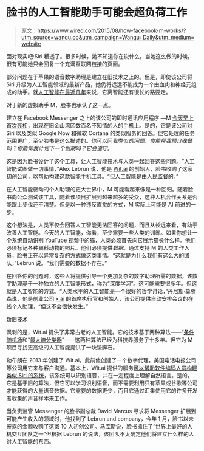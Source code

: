 # 脸书的人工智能助手可能会超负荷工作

> 原文：<https://www.wired.com/2015/08/how-facebook-m-works/?utm_source=wanqu.co&utm_campaign=Wanqu+Daily&utm_medium=website>

面对现实吧:Siri 糟透了。很多时候，她不知道你在说什么。当她这么做的时候，很有可能她只会回复一个充满互联网链接的页面。

部分问题在于苹果的语音数字助理是建立在旧技术之上的。但是，即使该公司将 Siri 升级为人工智能领域的最新产品，她仍将远远不能成为一个由血肉和神经元组成的助手。就[人工智能在最近几年](https://www.wired.com/2015/04/jeff-dean/)来说，它离智能还有很长的路要走。

对于新的虚拟助手 M，脸书也承认了这一点。

建立在 Facebook Messenger 之上的该公司的即时通讯应用程序 —M [今天早上首次亮相](https://www.wired.com/2015/08/facebook-launches-m-new-kind-virtual-assistant/)，出现在旧金山湾区数百名不知情的人的手机上。是的，它是该公司对 Siri 以及类似 Google Now 和微软 Cortana 的类似服务的回答。但它处理的任务范围更广，至少脸书是这么描述的。你可以问我类似*的问题，你能帮我预订晚餐吗？你能帮我计划下一个假期吗？它会遵守。*

这是因为脸书设计了这个工具，让人工智能技术与人类一起回答这些问题。“人工智能试图做一切事情，”Alex Lebrun 说，他是 [Wit.ai](https://wit.ai/) 的创始人，脸书收购了这家初创公司，以帮助构建这款智能手机工具。“但人工智能是由人民监督的。”

在人工智能驱动的个人助理的更大世界中，M 可能看起来像是一种回归。随着脸书向公众测试该工具，随着该项目扩展到越来越多的受众，这种人机合作关系是否能跟上步伐还不清楚。但是以一种违反直觉的方式，M 实际上可能是 AI 前进的一步。

这个想法是，人类不仅会回答人工智能无法回答的问题，而且从长远来看，有助于改善人工智能。今天的人工智能，你看，至少需要一些人类的训练。如果你想让一个系统[自动识别 YouTube 视频](https://www.wired.com/2013/02/android-neural-network/)中的猫，人类必须首先向它展示猫长什么样。他们必须标记各种猫科动物的照片。他们必须提供*数据*。通过支持 M 的人类工作人员，脸书正在以异常复杂的方式做这类事情。“这就是为什么我们有这么大的团队，”Lebrun 说。“我们需要的数据不存在。”

在回答你的问题时，这些人将提供引导一个更加复杂的数字助理所需的数据，该数字助理基于一种独立的人工智能形式，称为“深度学习”。这可能需要很多年。但这就是人工智能的方式。“人类水平的人工智能是一个很好的哲学讨论，”丹尼斯·莫滕森说，他是创业公司 [x.ai](https://x.ai/) 的首席执行官和创始人，该公司提供自动安排会议的在线个人助理，“但这不会很快发生。”

新旧技术

讽刺的是，Wit.ai 提供了非常古老的人工智能。它的技术基于两种算法——“[条件随机场](https://en.wikipedia.org/wiki/Conditional_random_field)和“[最大熵分类器](https://en.wikipedia.org/wiki/Principle_of_maximum_entropy)”——这两种算法已经为科技界服务了十多年。但它为 M 项目寻找更高级的人工智能提供了一块垫脚石。

勒布朗在 2013 年创建了 Wit.ai，此前他创建了一个数字代理，美国电话电报公司等公司用它来与客户沟通。基本上，Wit.ai 提供的服务[可以帮助软件编码人员构建类似 Siri 的系统](https://www.wired.com/2014/10/wit-ai/)，该系统可以识别语音，并在一定程度上理解自然语言。是的，它是基于旧的算法，但它可以学习识别语音，而不需要利用只有苹果或谷歌等公司才能获得的大量语音数据。它需要的数据更少，而且它通过汇集使用它的许多开发者收集的声音样本来工作。

当负责监管 Messenger 的脸书副总裁 David Marcus 寻求将 Messenger 扩展到可能产生收入的领域时，他找到了 Lebrun and company，今年 1 月，脸书以未披露的金额收购了这家 10 人初创公司。马库斯说，脸书抓住了“世界上最好的人机交互团队之一”但根据 Lebrun 的说法，该团队不太确定他们将建立什么样的人对人工智能的东西。